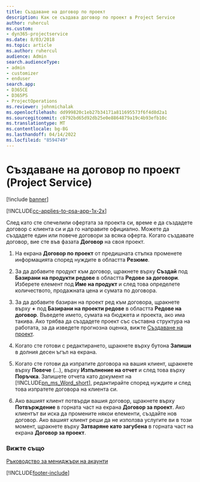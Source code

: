 ```yaml
---
title: Създаване на договор по проект
description: Как се създава договор по проект в Project Service
author: ruhercul
ms.custom:
- dyn365-projectservice
ms.date: 8/03/2018
ms.topic: article
ms.author: ruhercul
audience: Admin
search.audienceType:
- admin
- customizer
- enduser
search.app:
- D365CE
- D365PS
- ProjectOperations
ms.reviewer: johnmichalak
ms.openlocfilehash: dd999820c1eb27b34171a811695573f6f4d8d2a1
ms.sourcegitcommit: c0792bd65d92db25e0e8864879a19c4b93efb10c
ms.translationtype: MT
ms.contentlocale: bg-BG
ms.lasthandoff: 04/14/2022
ms.locfileid: "8594749"
---
```

# <a name="create-a-project-contract-project-service"></a>Създаване на договор по проект (Project Service)

[!include [banner](../includes/psa-now-project-operations.md)]

[!INCLUDE[cc-applies-to-psa-app-1x-2x](../includes/cc-applies-to-psa-app-1x-2x.md)]

След като сте спечелили офертата за проекта си, време е да създадете договор с клиента си и да го направите официално. Можете да създадете един или повече договори за всяка оферта. Когато създавате договор, вие сте във фазата **Договор** на своя проект.  
  
1. На екрана **Договор по проект** от предишната стъпка променете информацията според нуждите в областта **Резюме**.  
  
2. За да добавите продукт към договор, щракнете върху **Създай** под **Базирани на продукти редове** в областта **Редове за договори**. Изберете елемент под **Име на продукт** и след това определете количеството, продажната цена и сумата по договора.  
  
3. За да добавите базиран на проект ред към договора, щракнете върху **+** под **Базирани на проекти редове** в областта **Редове на договор**. Въведете името, сумата на бюджета и проекта, ако има такива. Ако трябва да създадете проект със съставна структура на работата, за да изведете прогнозна оценка, вижте [Създаване на проект](../psa/create-project.md).  
  
4. Когато сте готови с редактирането, щракнете върху бутона **Запиши** в долния десен ъгъл на екрана.  
  
5. Когато сте готови да изпратите договора на вашия клиент, щракнете върху **Повече** (...), върху **Изпълнение на отчет** и след това върху **Поръчка**. Запишете отчета като документ на [!INCLUDE[pn_ms_Word_short](../includes/pn-ms-word-short.md)], редактирайте според нуждите и след това изпратете договора на клиента си.  
  
6. Ако вашият клиент потвърди вашия договор, щракнете върху **Потвърждение** в горната част на екрана **Договор за проект**. Ако клиентът ви иска да промените някои елементи, създайте нов договор. Ако вашият клиент реши да не използва услугите ви в този момент, щракнете върху **Затваряне като загубена** в горната част на екрана **Договор за проект**.  
  
### <a name="see-also"></a>Вижте също  
 [Ръководство за мениджъри на акаунти](../psa/account-manager-guide.md)


[!INCLUDE[footer-include](../includes/footer-banner.md)]
